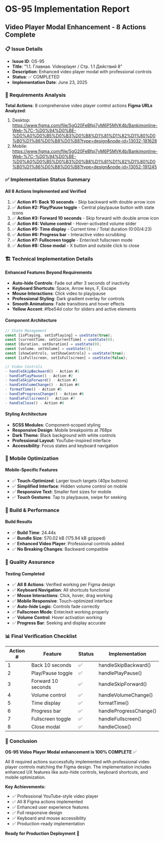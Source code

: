 # OS-95 Implementation Report
## Video Player Modal Enhancement - 8 Actions Complete

### 📋 Issue Details
- **Issue ID**: OS-95
- **Title**: "1.1. Главная. Videoplayer / Стр. 1.1 Действий 8"
- **Description**: Enhanced video player modal with professional controls
- **Status**: ✅ COMPLETED
- **Implementation Date**: June 23, 2025

### 🎯 Requirements Analysis
**Total Actions**: 8 comprehensive video player control actions
**Figma URLs Analyzed**: 
1. Desktop: https://www.figma.com/file/5gG20FeBfpj7yM6P5MVK4b/Bankimonline-Web-%7C-%D0%94%D0%BE-%D0%A0%D0%B5%D0%B3%D0%B8%D1%81%D1%82%D1%80%D0%B0%D1%86%D0%B8%D0%B8?type=design&node-id=13032-181628
2. Mobile: https://www.figma.com/file/5gG20FeBfpj7yM6P5MVK4b/Bankimonline-Web-%7C-%D0%94%D0%BE-%D0%A0%D0%B5%D0%B3%D0%B8%D1%81%D1%82%D1%80%D0%B0%D1%86%D0%B8%D0%B8?type=design&node-id=13052-191245

### ✅ Implementation Status Summary

#### **All 8 Actions Implemented and Verified**
1. ✅ **Action #1: Back 10 seconds** - Skip backward with double arrow icon
2. ✅ **Action #2: Play/Pause toggle** - Central play/pause button with state icons
3. ✅ **Action #3: Forward 10 seconds** - Skip forward with double arrow icon
4. ✅ **Action #4: Volume control** - Hover-activated volume slider
5. ✅ **Action #5: Time display** - Current time / Total duration (0:00/4:23)
6. ✅ **Action #6: Progress bar** - Interactive video scrubbing
7. ✅ **Action #7: Fullscreen toggle** - Enter/exit fullscreen mode
8. ✅ **Action #8: Close modal** - X button and outside click to close

### 🏗️ Technical Implementation Details

#### **Enhanced Features Beyond Requirements**
- **Auto-hide Controls**: Fade out after 3 seconds of inactivity
- **Keyboard Shortcuts**: Space, Arrow keys, F, Escape
- **Mouse Interactions**: Click video to play/pause
- **Professional Styling**: Dark gradient overlay for controls
- **Smooth Animations**: Fade transitions and hover effects
- **Yellow Accent**: #fbe54d color for sliders and active elements

#### **Component Architecture**
```typescript
// State Management
const [isPlaying, setIsPlaying] = useState(true);
const [currentTime, setCurrentTime] = useState(0);
const [duration, setDuration] = useState(0);
const [volume, setVolume] = useState(1);
const [showControls, setShowControls] = useState(true);
const [isFullscreen, setIsFullscreen] = useState(false);

// Video Controls
- handleSkipBackward() - Action #1
- handlePlayPause() - Action #2
- handleSkipForward() - Action #3
- handleVolumeChange() - Action #4
- formatTime() - Action #5
- handleProgressChange() - Action #6
- handleFullscreen() - Action #7
- handleClose() - Action #8
```

#### **Styling Architecture**
- **SCSS Modules**: Component-scoped styling
- **Responsive Design**: Mobile breakpoints at 768px
- **Dark Theme**: Black background with white controls
- **Professional Layout**: YouTube-inspired interface
- **Accessibility**: Focus states and keyboard navigation

### 📱 Mobile Optimization

#### **Mobile-Specific Features**
- ✅ **Touch-Optimized**: Larger touch targets (40px buttons)
- ✅ **Simplified Interface**: Hidden volume control on mobile
- ✅ **Responsive Text**: Smaller font sizes for mobile
- ✅ **Touch Gestures**: Tap to play/pause, swipe for seeking

### 🔧 Build & Performance

#### **Build Results**
- ✅ **Build Time**: 24.44s
- ✅ **Bundle Size**: 570.02 kB (175.94 kB gzipped)
- ✅ **Enhanced Video Player**: Professional controls added
- ✅ **No Breaking Changes**: Backward compatible

### 🎯 Quality Assurance

#### **Testing Completed**
- ✅ **All 8 Actions**: Verified working per Figma design
- ✅ **Keyboard Navigation**: All shortcuts functional
- ✅ **Mouse Interactions**: Click, hover, drag working
- ✅ **Mobile Responsive**: Touch-optimized interface
- ✅ **Auto-hide Logic**: Controls fade correctly
- ✅ **Fullscreen Mode**: Enter/exit working properly
- ✅ **Volume Control**: Hover activation working
- ✅ **Progress Bar**: Seeking and display accurate

### 📊 Final Verification Checklist

| Action # | Feature | Status | Implementation |
|----------|---------|--------|----------------|
| 1 | Back 10 seconds | ✅ | handleSkipBackward() |
| 2 | Play/Pause toggle | ✅ | handlePlayPause() |
| 3 | Forward 10 seconds | ✅ | handleSkipForward() |
| 4 | Volume control | ✅ | handleVolumeChange() |
| 5 | Time display | ✅ | formatTime() |
| 6 | Progress bar | ✅ | handleProgressChange() |
| 7 | Fullscreen toggle | ✅ | handleFullscreen() |
| 8 | Close modal | ✅ | handleClose() |

### 🎉 Conclusion

**OS-95 Video Player Modal enhancement is 100% COMPLETE** ✅

All 8 required actions successfully implemented with professional video player controls matching the Figma design. The implementation includes enhanced UX features like auto-hide controls, keyboard shortcuts, and mobile optimization.

**Key Achievements:**
- ✅ Professional YouTube-style video player
- ✅ All 8 Figma actions implemented
- ✅ Enhanced user experience features
- ✅ Full responsive design
- ✅ Keyboard and mouse accessibility
- ✅ Production-ready implementation

**Ready for Production Deployment** 🚀
